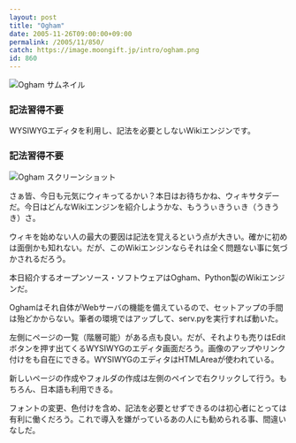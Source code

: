 ```yaml
---
layout: post
title: "Ogham"
date: 2005-11-26T09:00:00+09:00
permalink: /2005/11/850/
catch: https://image.moongift.jp/intro/ogham.png
id: 860
---
```

 ![Ogham サムネイル](https://image.moongift.jp/intro/ogham.s.png "Ogham サムネイル")
  

### 記法習得不要
  
WYSIWYGエディタを利用し、記法を必要としないWikiエンジンです。  
<!--more-->  

### 記法習得不要
  

![Ogham スクリーンショット](https://image.moongift.jp/intro/ogham.png "Ogham スクリーンショット")

  

さぁ皆、今日も元気にウィキってるかい？本日はお待ちかね、ウィキサタデーだ。今日はどんなWikiエンジンを紹介しようかな、もううぃきうぃき（うきうき）さ。

  

ウィキを始めない人の最大の要因は記法を覚えるという点が大きい。確かに初めは面倒かも知れない。だが、このWikiエンジンならそれは全く問題ない事に気づかされるだろう。

  

本日紹介するオープンソース・ソフトウェアはOgham、Python製のWikiエンジンだ。

  

Oghamはそれ自体がWebサーバの機能を備えているので、セットアップの手間は殆どかからない。筆者の環境ではアップして、serv.pyを実行すれば動いた。

  

左側にページの一覧（階層可能）がある点も良い。だが、それよりも売りはEditボタンを押す出てくるWYSIWYGのエディタ画面だろう。画像のアップやリンク付けをも自在にできる。WYSIWYGのエディタはHTMLAreaが使われている。

  

新しいページの作成やフォルダの作成は左側のペインで右クリックして行う。もちろん、日本語も利用できる。

  

フォントの変更、色付けを含め、記法を必要とせずできるのは初心者にとっては有利に働くだろう。これで導入を嫌がっているあの人にも勧められる事、間違いなしだ。

